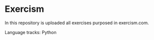# Exercism

In this repository is uploaded all exercises purposed in exercism.com.

Language tracks:
Python
